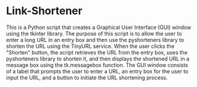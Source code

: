 # Link-Shortener

This is a Python script that creates a Graphical User Interface (GUI) window using the tkinter library. The purpose of this script is to allow the user to enter a long URL in an entry box and then use the pyshorteners library to shorten the URL using the TinyURL service. When the user clicks the "Shorten" button, the script retrieves the URL from the entry box, uses the pyshorteners library to shorten it, and then displays the shortened URL in a message box using the tk.messagebox function. The GUI window consists of a label that prompts the user to enter a URL, an entry box for the user to input the URL, and a button to initiate the URL shortening process.
